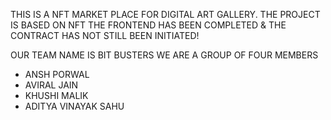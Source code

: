 THIS IS A NFT MARKET PLACE FOR DIGITAL ART GALLERY.
THE PROJECT IS BASED ON NFT 
THE FRONTEND HAS BEEN COMPLETED & THE CONTRACT HAS NOT STILL BEEN INITIATED!

OUR TEAM NAME IS BIT BUSTERS
WE ARE A GROUP OF FOUR MEMBERS
- ANSH PORWAL
- AVIRAL JAIN
- KHUSHI MALIK
- ADITYA VINAYAK SAHU
